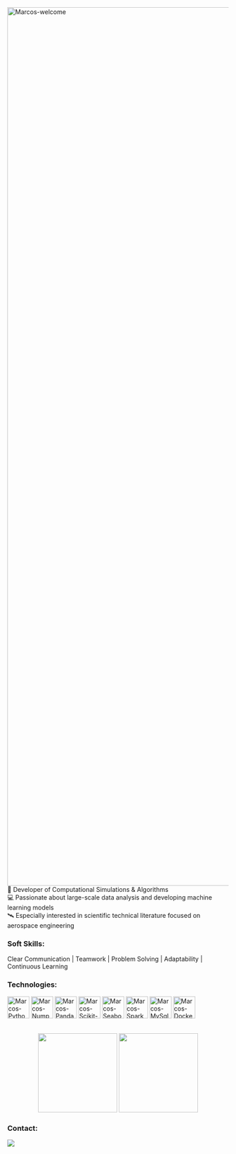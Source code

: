 <img title="Marcos-welcome" src="https://github.com/marcoscunhaa/animation.svg/blob/master/readme.svg" alt="Marcos-welcome" align="center" height="" width="2000">

<div styleisplay: inline_block">
🧠 Developer of Computational Simulations & Algorithms</br>
💻 Passionate about large-scale data analysis and developing machine learning models</br>
🛰️ Especially interested in scientific technical literature focused on aerospace engineering

<h3>Soft Skills:</h3>
<div style="display: inline_block">
<p>Clear Communication | Teamwork | Problem Solving | Adaptability | Continuous Learning </p>

<h3>Technologies:</h3>
<div style="display: inline_block">
    <img align="center" alt="Marcos-Python" height="50" width="50" src="https://cdn.jsdelivr.net/gh/devicons/devicon@latest/icons/python/python-original-wordmark.svg">
    <img align="center" alt="Marcos-Numpy" height="50" width="50" src="https://cdn.jsdelivr.net/gh/devicons/devicon@latest/icons/numpy/numpy-original-wordmark.svg">
    <img align="center" alt="Marcos-Pandas" height="50" width="50" src="https://cdn.jsdelivr.net/gh/devicons/devicon@latest/icons/pandas/pandas-original-wordmark.svg">
    <img align="center" alt="Marcos-Scikit-Learn" height="50" width="50" src="https://cdn.jsdelivr.net/gh/devicons/devicon@latest/icons/scikitlearn/scikitlearn-original.svg">
    <img align="center" alt="Marcos-Seaborn" height="50" width="50" src="https://i.ibb.co/sQKHVmN/92254613-279c8000-ee9f-11ea-9b73-5622a7d95f3f.png">
    <img align="center" alt="Marcos-Spark" height="50" width="50" src="https://cdn.jsdelivr.net/gh/devicons/devicon@latest/icons/apachespark/apachespark-original-wordmark.svg">
    <img align="center" alt="Marcos-MySql" height="50" width="50" src="https://cdn.jsdelivr.net/gh/devicons/devicon@latest/icons/mysql/mysql-original-wordmark.svg">
    <img align="center" alt="Marcos-Docker" height="50" width="50" src="https://cdn.jsdelivr.net/gh/devicons/devicon@latest/icons/docker/docker-original-wordmark.svg">
</div>
</br></br>

<div align="center">
  <img height="180em" src="https://github-readme-stats.vercel.app/api?username=marcoscunhaa&show_icons=true&theme=dracula&include_all_commits=true&count_private=true"/>
  <img height="180em" src="https://github-readme-stats.vercel.app/api/top-langs/?username=marcoscunhaa&layout=compact&langs_count=7&theme=dracula"/>
</div>

<div>
    <h3 style="text-align: left;">Contact:</h3>
    <a href="https://www.linkedin.com/in/marcoscunhaa/" target="_blank"><img src="https://img.shields.io/badge/-LinkedIn-%230077B5?style=for-the-badge&logo=linkedin&logoColor=white" target="_blank"></a>
</div>


